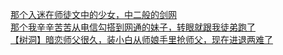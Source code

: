 [那个入迷在师徒文中的少女，中二般的剑网](http://tieba.baidu.com/p/3391577440?see_lz=1&pn=)   
[那个我辛辛苦苦从电信勾搭到网通的妹子，转眼就跟我徒弟跑了](http://tieba.baidu.com/p/3391571558?see_lz=1&pn=)   
[【树洞】暗恋师父很久，装小白从师娘手里抢师父，现在进退两难了](http://tieba.baidu.com/p/3392484239?see_lz=1&pn=)   
